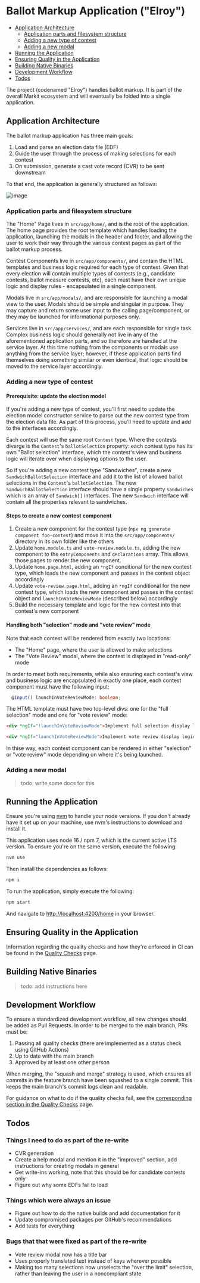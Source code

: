 # Ballot Markup Application ("Elroy")

- [Application Architecture](#application-architecture)
  - [Application parts and filesystem structure](#application-parts-and-filesystem-structure)
  - [Adding a new type of contest](#adding-a-new-type-of-contest)
  - [Adding a new modal](#adding-a-new-modal)
- [Running the Application](#running-the-application)
- [Ensuring Quality in the Application](#ensuring-quality-in-the-application)
- [Building Native Binaries](#building-native-binaries)
- [Development Workflow](#development-workflow)
- [Todos](#todos)

The project (codenamed "Elroy") handles ballot markup. It is part of the overall Markit ecosystem and will eventually be folded into a single application.

## Application Architecture

The ballot markup application has three main goals:

1. Load and parse an election data file (EDF)
2. Guide the user through the process of making selections for each contest
3. On submission, generate a cast vote record (CVR) to be sent downstream

To that end, the application is generally structured as follows:

![image](https://user-images.githubusercontent.com/7593323/148698710-5c5656b1-a6ff-4c28-8a65-9682bf844220.png)

### Application parts and filesystem structure

The "Home" Page lives in `src/app/home/`, and is the root of the application. The home page provides the root template which handles loading the application, launching the modals in the header and footer, and allowing the user to work their way through the various contest pages as part of the ballot markup process.

Contest Components live in `src/app/components/`, and contain the HTML templates and business logic required for each type of contest. Given that every election will contain multiple types of contests (e.g., candidate contests, ballot measure contests, etc), each must have their own unique logic and display rules - encapsulated in a single component.

Modals live in `src/app/modals/`, and are responsible for launching a modal view to the user. Modals should be simple and singular in purpose. They may capture and return some user input to the calling page/component, or they may be launched for informational purposes only.

Services live in `src/app/services/`, and are each responsible for single task. Complex business logic should generally not live in any of the aforementioned application parts, and so therefore are handled at the service layer. At this time nothing from the components or modals use anything from the service layer; however, if these application parts find themselves doing something similar or even identical, that logic should be moved to the service layer accordingly.

### Adding a new type of contest

#### Prerequisite: update the election model

If you're adding a new type of contest, you'll first need to update the election model constructor service to parse out the new contest type from the election data file. As part of this process, you'll need to update and add to the interfaces accordingly.

Each contest will use the same root `Contest` type. Where the contests diverge is the `Contest`'s `ballotSelection` property: each contest type has its own
"Ballot selection" interface, which the contest's view and business logic will iterate over when displaying options to the user.

So if you're adding a new contest type "Sandwiches", create a new `SandwichBallotSelection` interface and add it to the list of allowed ballot selections in the `Contest`'s `ballotSelection`. The new `SandwichBallotSelection` interface should have a single property `sandwiches` which is an array of `Sandwich[]` interfaces. The new `Sandwich` interface will contain all the properties relevant to sandwiches.

#### Steps to create a new contest component

1. Create a new component for the contest type (`npx ng generate component foo-contest`) and move it into the `src/app/components/` directory in its own folder like the others
2. Update `home.module.ts` and `vote-review.module.ts`, adding the new component to the `entryComponents` and `declarations` array. This allows those pages to render the new component.
3. Update `home.page.html`, adding an `*ngIf` conditional for the new contest type, which loads the new component and passes in the contest object accordingly
4. Update `vote-review.page.html`, adding an `*ngIf` conditional for the new contest type, which loads the new component and passes in the contest object and `launchInVoteReviewMode` (described below) accordingly
5. Build the necessary template and logic for the new contest into that contest's new component

#### Handling both "selection" mode and "vote review" mode

Note that each contest will be rendered from exactly two locations:

- The "Home" page, where the user is allowed to make selections
- The "Vote Review" modal, where the contest is displayed in "read-only" mode

In order to meet both requirements, while also ensuring each contest's view and business logic are encapsulated in exactly one place, each contest component must have the following input:

```typescript
  @Input() launchInVoteReviewMode: boolean;
```

The HTML template must have two top-level divs: one for the "full selection" mode and one for "vote review" mode:

```html
<div *ngIf="!launchInVoteReviewMode">Implement full selection display logic here</div>

<div *ngIf="launchInVoteReviewMode">Implement vote review display logic here</div>
```

In thise way, each contest component can be rendered in either "selection" or "vote review" mode depending on where it's being launched.

### Adding a new modal

> todo: write some docs for this

## Running the Application

Ensure you're using [nvm](https://github.com/nvm-sh/nvm#installing-and-updating) to handle your node versions. If you don't already have it set up on your machine, use nvm's instructions to download and install it.

This application uses node 16 / npm 7, which is the current active LTS version. To ensure you're on the same version, execute the following:

```bash
nvm use
```

Then install the dependencies as follows:

```bash
npm i
```

To run the application, simply execute the following:

```bash
npm start
```

And navigate to [http://localhost:4200/home](http://localhost:4200/home) in your browser.

## Ensuring Quality in the Application

Information regarding the quality checks and how they're enforced in CI can be found in the [Quality Checks](./QUALITY_CHECKS.md) page.

## Building Native Binaries

> todo: add instructions here

## Development Workflow

To ensure a standardized development workflow, all new changes should be added as Pull Requests. In order to be merged to the main branch, PRs must be:

1. Passing all quality checks (there are implemented as a status check using GitHub Actions)
2. Up to date with the main branch
3. Approved by at least one other person

When merging, the "squash and merge" strategy is used, which ensures all commits in the feature branch have been squashed to a single commit. This keeps the main branch's commit logs clean and readable.

For guidance on what to do if the quality checks fail, see the [corresponding section in the Quality Checks](./QUALITY_CHECKS.md#what-to-do-when-your-pr-shows-a-failing-status-check) page.

## Todos

### Things I need to do as part of the re-write

- CVR generation
- Create a help modal and mention it in the "improved" section, add instructions for creating modals in general
- Get write-ins working, note that this should be for candidate contests only
- Figure out why some EDFs fail to load

### Things which were always an issue

- Figure out how to do the native builds and add documentation for it
- Update compromised packages per GitHub's recommendations
- Add tests for everything

### Bugs that that were fixed as part of the re-write

- Vote review modal now has a title bar
- Uses properly translated text instead of keys wherever possible
- Making too many selections now unselects the "over the limit" selection, rather than leaving the user in a noncompliant state
